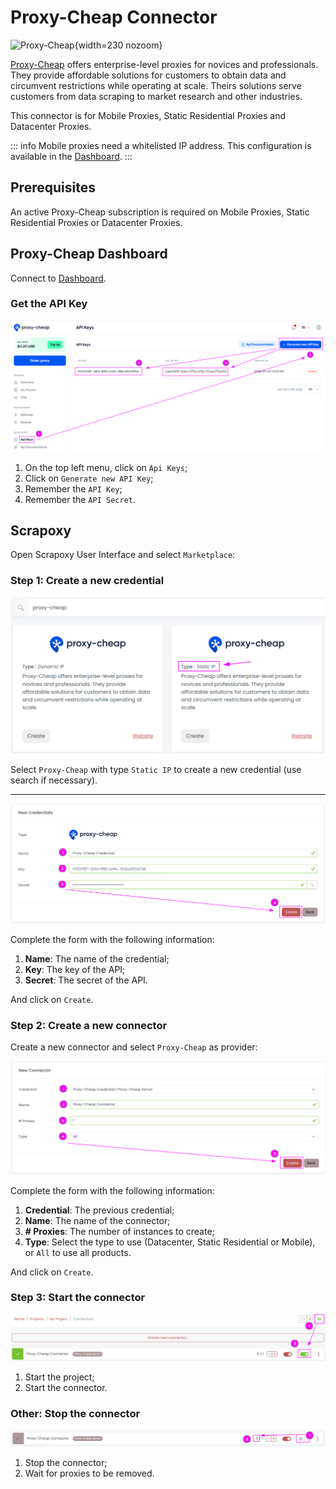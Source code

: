 # Proxy-Cheap Connector

![Proxy-Cheap](/assets/images/proxy-cheap.svg){width=230 nozoom}

[Proxy-Cheap](https://app.proxy-cheap.com/r/lt6xyT) offers enterprise-level proxies for novices and professionals. They provide affordable solutions for customers to obtain data and circumvent restrictions while operating at scale. Theirs solutions serve customers from data scraping to market research and other industries. 

This connector is for Mobile Proxies, Static Residential Proxies and Datacenter Proxies.

::: info
Mobile proxies need a whitelisted IP address. This configuration is available in the [Dashboard](https://app.proxy-cheap.com).
:::


## Prerequisites

An active Proxy-Cheap subscription is required on Mobile Proxies, Static Residential Proxies or Datacenter Proxies.


## Proxy-Cheap Dashboard

Connect to [Dashboard](https://app.proxy-cheap.com).


### Get the API Key

![Proxy-Cheap Credentials Key Create](pc_credentials_key_create.png)

1. On the top left menu, click on `Api Keys`;
2. Click on `Generate new API Key`;
3. Remember the `API Key`;
4. Remember the `API Secret`.


## Scrapoxy

Open Scrapoxy User Interface and select `Marketplace`:


### Step 1: Create a new credential

![Credential Select](spx_credential_select.png)

Select `Proxy-Cheap` with type `Static IP` to create a new credential (use search if necessary).

---

![Credential Form](spx_credential_create.png)

Complete the form with the following information:
1. **Name**: The name of the credential;
2. **Key**: The key of the API;
3. **Secret**: The secret of the API.

And click on `Create`.


### Step 2: Create a new connector

Create a new connector and select `Proxy-Cheap` as provider:

![Connector Create](spx_connector_create.png)

Complete the form with the following information:
1. **Credential**: The previous credential;
2. **Name**: The name of the connector;
3. **# Proxies**: The number of instances to create;
4. **Type**: Select the type to use (Datacenter, Static Residential or Mobile), or `All` to use all products.

And click on `Create`.


### Step 3: Start the connector

![Connector Start](../spx_connector_start.png)

1. Start the project;
2. Start the connector.


### Other: Stop the connector

![Connector Stop](../spx_connector_stop.png)

1. Stop the connector;
2. Wait for proxies to be removed.
